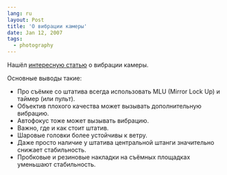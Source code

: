 ```yaml
---
lang: ru
layout: Post
title: 'О вибрации камеры'
date: Jan 12, 2007
tags:
  - photography
---
```


Нашёл [интересную статью](http://markins.com/charlie/report.html "About Tripod, Head & Vibration") о вибрации камеры.

Основные выводы такие:

* Про съёмке со штатива всегда использовать MLU (Mirror Lock Up) и таймер (или пульт).
* Объектив плохого качества может вызывать дополнительную вибрацию.
* Автофокус тоже может вызывать вибрацию.
* Важно, где и как стоит штатив.
* Шаровые головки более устойчивы к ветру.
* Даже просто наличие у штатива центральной штанги значительно снижает стабильность.
* Пробковые и резиновые накладки на съёмных площадках уменьшают стабильность.

